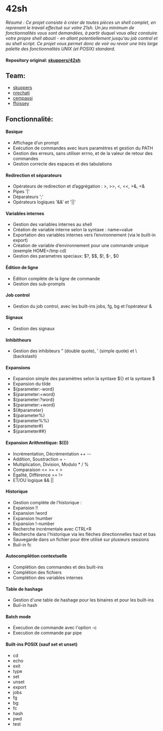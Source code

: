 # 42sh
*Résumé : Ce projet consiste à créer de toutes pièces un shell complet, en reprenant le travail effectué sur votre 21sh.
Un jeu minimum de fonctionnalités vous sont demandées, à partir duquel vous allez constuire votre propre shell abouti - en allant potentiellement jusqu'au job control et au shell script.
Ce projet vous permet donc de voir ou revoir une très large palette des fonctionnalités UNIX (et POSIX) standard.*

#### Repository original: [skuppers/42sh](https://github.com/skuppers/42sh)

## Team:
* [skuppers](https://github.com/skuppers)
* [nrechati](https://github.com/Nrechati)
* [cempassi](https://github.com/cempassi)
* [ffoissey](https://github.com/ffoissey)

## Fonctionnalité:

#### Basique
* Affichage d’un prompt
* Exécution de commandes avec leurs paramètres et gestion du PATH
* Gestion des erreurs, sans utiliser errno, et de la valeur de retour des commandes
* Gestion correcte des espaces et des tabulations

#### Redirection et séparateurs
* Opérateurs de redirection et d’aggrégation : >, >>, <, <<, >&, <&
* Pipes '|'
* Déparateurs ';'
* Opérateurs logiques '&&' et '||'

#### Variables internes
* Gestion des variables internes au shell
* Création de variable interne selon la syntaxe : name=value
* Exportation des variables internes vers l’environnement (via le built-in export)
* Création de variable d’environnement pour une commande unique (exemple HOME=/tmp cd)
* Gestion des parametres speciaux: $?, $$, $!, $-, $0

#### Édition de ligne
* Édition complète de la ligne de commande
* Gestion des sub-prompts

#### Job control
* Gestion du job control, avec les built-ins jobs, fg, bg et l’opérateur &

#### Signaux
* Gestion des signaux

#### Inhibitheurs
* Gestion des inhibiteurs " (double quote), ' (simple quote) et \ (backslash)

#### Expansions
* Expansion simple des paramètres selon la syntaxe ${} et la syntaxe $
* Expansion du tilde
* ${parameter:-word}
* ${parameter:=word}
* ${parameter:?word}
* ${parameter:+word}
* ${#parameter}
* ${parameter%}
* ${parameter%%}
* ${parameter#}
* ${parameter##}

#### Expansion Arithmétique: $(())
* Incrémentation, Décrémentation ++ --
* Addition, Soustraction + -
* Multiplication, Division, Modulo * / %
* Comparaison <= >= < >
* Égalité, Différence == !=
* ET/OU logique && ||

#### Historique
* Gestion complète de l’historique :
* Expansion !!
* Expansion !word
* Expansion !number
* Expansion !-number
* Recherche incrémentale avec CTRL+R
* Recherche dans l'historique via les flèches directionnelles haut et bas 
* Sauvegarde dans un fichier pour être utilisé sur plusieurs sessions
* Buil-in fc

#### Autocomplétion contextuelle
* Complétion des commandes et des built-ins
* Complétion des fichiers
* Complétion des variables internes

#### Table de hashage
* Gestion d'une table de hashage pour les binaires et pour les built-ins
* Buil-in hash

#### Batch mode
* Execution de commande avec l'option -c
* Execution de commande par pipe

#### Built-ins POSIX (sauf set et unset)
* cd
* echo
* exit
* type
* set
* unset
* export
* jobs
* fg
* bg
* fc
* hash
* pwd
* test

